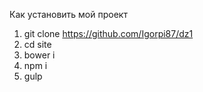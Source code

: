 Как установить мой проект
1. git clone https://github.com/Igorpi87/dz1
2. cd site
3. bower i
4. npm i
5. gulp
